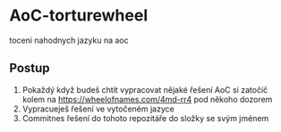 # AoC-torturewheel
toceni nahodnych jazyku na aoc

## Postup
1. Pokaždý když budeš chtít vypracovat nějaké řešení AoC si zatočíč kolem na https://wheelofnames.com/4md-rr4 pod někoho dozorem
2. Vypracueješ řešení ve vytočeném jazyce
3. Commitnes řešení do tohoto repozitáře do složky se svým jménem
